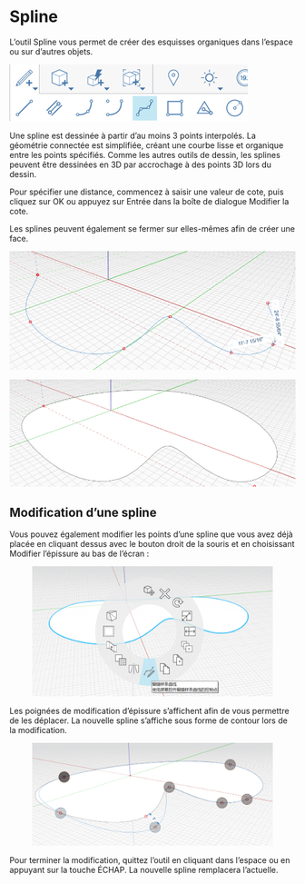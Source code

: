 # Spline 

L’outil Spline vous permet de créer des esquisses organiques dans l’espace ou sur d’autres objets.

![](../.gitbook/assets/spline.png)

Une spline est dessinée à partir d’au moins 3 points interpolés. La géométrie connectée est simplifiée, créant une courbe lisse et organique entre les points spécifiés. Comme les autres outils de dessin, les splines peuvent être dessinées en 3D par accrochage à des points 3D lors du dessin.

Pour spécifier une distance, commencez à saisir une valeur de cote, puis cliquez sur OK ou appuyez sur Entrée dans la boîte de dialogue Modifier la cote.

Les splines peuvent également se fermer sur elles-mêmes afin de créer une face.

![](../.gitbook/assets/spline2.png)

![](../.gitbook/assets/spline3.png)

## Modification d’une spline

Vous pouvez également modifier les points d’une spline que vous avez déjà placée en cliquant dessus avec le bouton droit de la souris et en choisissant Modifier l’épissure au bas de l’écran :

<figure><img src="../.gitbook/assets/image (8).png" alt=""><figcaption></figcaption></figure>

Les poignées de modification d’épissure s’affichent afin de vous permettre de les déplacer. La nouvelle spline s’affiche sous forme de contour lors de la modification.

<figure><img src="../.gitbook/assets/image (5).png" alt=""><figcaption></figcaption></figure>

Pour terminer la modification, quittez l’outil en cliquant dans l’espace ou en appuyant sur la touche ÉCHAP. La nouvelle spline remplacera l’actuelle.
